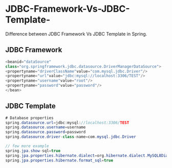 # JDBC-Framework-Vs-JDBC-Template-
Difference between JDBC Framework  Vs JDBC Template  in Spring.

## JDBC Framework
```java
<beanid="dataSource"
class="org.springframework.jdbc.datasource.DriverManagerDataSource">
<propertyname="driverClassName"value="com.mysql.jdbc.Driver"/>
<propertyname="url"value="jdbc:mysql://localhost:3306/TEST"/>
<propertyname="username"value="root"/>
<propertyname="password"value="password"/>
</bean>
```
## JDBC Template 
```java
# Database properties
spring.datasource.url=jdbc:mysql://localhost:3306/TEST
spring.datasource.username=username
spring.datasource.password=password
spring.datasource.driver-class-name=com.mysql.jdbc.Driver
```

```java
// few more example
spring.jpa.show-sql=true
spring.jpa.properties.hibernate.dialect=org.hibernate.dialect.MySQL8Dialect
spring.jpa.properties.hibernate.format_sql=true
```
